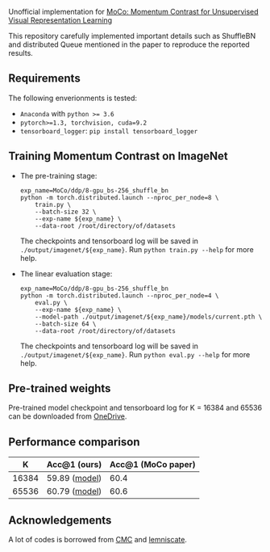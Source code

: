 Unofficial implementation for [MoCo: Momentum Contrast for Unsupervised Visual Representation Learning](https://arxiv.org/abs/1911.05722)

This repository carefully implemented important details such as ShuffleBN and distributed Queue mentioned in the paper to reproduce the reported results.

## Requirements

The following enverionments is tested:

* `Anaconda` with `python >= 3.6`
* `pytorch>=1.3, torchvision, cuda=9.2`
* `tensorboard_logger`: `pip install tensorboard_logger`

## Training Momentum Contrast on ImageNet

* The pre-training stage:

  ```
  exp_name=MoCo/ddp/8-gpu_bs-256_shuffle_bn
  python -m torch.distributed.launch --nproc_per_node=8 \
      train.py \
      --batch-size 32 \
      --exp-name ${exp_name} \
      --data-root /root/directory/of/datasets
  ```

  The checkpoints and tensorboard log will be saved in `./output/imagenet/${exp_name}`. Run `python train.py --help` for more help.
  
* The linear evaluation stage:

  ```
  exp_name=MoCo/ddp/8-gpu_bs-256_shuffle_bn
  python -m torch.distributed.launch --nproc_per_node=4 \
      eval.py \
      --exp-name ${exp_name} \
      --model-path ./output/imagenet/${exp_name}/models/current.pth \
      --batch-size 64 \
      --data-root /root/directory/of/datasets
  ```

  The checkpoints and tensorboard log will be saved in `./output/imagenet/${exp_name}`. Run `python eval.py --help` for more help.

## Pre-trained weights

Pre-trained model checkpoint and tensorboard log for K = 16384 and 65536 can be downloaded from [OneDrive](https://1drv.ms/u/s!AsaPPmtCAq08pEsUojFnhhnGLG8F?e=zFwbGY).

## Performance comparison

| K     | Acc@1 (ours) | Acc@1 (MoCo paper) |
| ----- | ------------ | ------------------ |
| 16384 | 59.89 ([model](https://1drv.ms/u/s!AsaPPmtCAq08pFfk01K2l2T7Hv9P?e=uI1vGx))        | 60.4               |
| 65536 | 60.79 ([model](https://1drv.ms/u/s!AsaPPmtCAq08pFa2xJRkILatNLh8?e=IMt2xg))       | 60.6               |

## Acknowledgements

A lot of codes is borrowed from [CMC](https://github.com/HobbitLong/CMC) and [lemniscate](https://github.com/zhirongw/lemniscate.pytorch).

